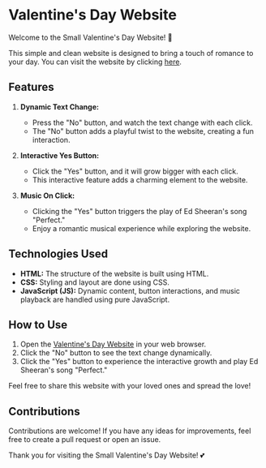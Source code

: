 # Valentine's Day Website

Welcome to the Small Valentine's Day Website! 💖

This simple and clean website is designed to bring a touch of romance to your day. You can visit the website by clicking [here](https://akshat122.github.io/Valentine/).

## Features

1. **Dynamic Text Change:**
   - Press the "No" button, and watch the text change with each click.
   - The "No" button adds a playful twist to the website, creating a fun interaction.

2. **Interactive Yes Button:**
   - Click the "Yes" button, and it will grow bigger with each click.
   - This interactive feature adds a charming element to the website.

3. **Music On Click:**
   - Clicking the "Yes" button triggers the play of Ed Sheeran's song "Perfect."
   - Enjoy a romantic musical experience while exploring the website.

## Technologies Used

- **HTML:** The structure of the website is built using HTML.
- **CSS:** Styling and layout are done using CSS.
- **JavaScript (JS):** Dynamic content, button interactions, and music playback are handled using pure JavaScript.

## How to Use

1. Open the [Valentine's Day Website](https://akshat122.github.io/Valentine/) in your web browser.
2. Click the "No" button to see the text change dynamically.
3. Click the "Yes" button to experience the interactive growth and play Ed Sheeran's song "Perfect."

Feel free to share this website with your loved ones and spread the love!

## Contributions

Contributions are welcome! If you have any ideas for improvements, feel free to create a pull request or open an issue.

Thank you for visiting the Small Valentine's Day Website! 💕

